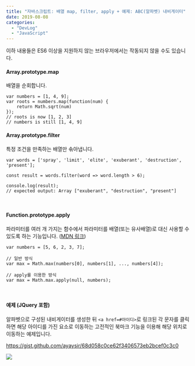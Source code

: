 ```yaml
---
title: "자바스크립트: 배열 map, filter, apply + 예제: ABC(알파벳) 내비게이터"
date: 2019-08-08
categories: 
  - "DevLog"
  - "JavaScript"
---
```


이하 내용들은 ES6 이상을 지원하지 않는 브라우저에서는 작동되지 않을 수도 있습니다.

#### Array.prototype.map

배열을 순회합니다.

```
var numbers = [1, 4, 9];
var roots = numbers.map(function(num) {
    return Math.sqrt(num)
});
// roots is now [1, 2, 3]
// numbers is still [1, 4, 9]
```

#### Array.prototype.filter

특정 조건을 만족하는 배열만 솎아냅니다.

```
var words = ['spray', 'limit', 'elite', 'exuberant', 'destruction', 'present'];

const result = words.filter(word => word.length > 6);

console.log(result);
// expected output: Array ["exuberant", "destruction", "present"]
```

 

#### Function.prototype.apply

파라미터를 여러 개 가지는 함수에서 파라미터를 배열(또는 유사배열)로 대신 사용할 수 있도록 하는 기능입니다. ([MDN 링크](https://developer.mozilla.org/ko/docs/Web/JavaScript/Reference/Global_Objects/Function/apply))

```
var numbers = [5, 6, 2, 3, 7];

// 일반 방식
var max = Math.max(numbers[0], numbers[1], ..., numbers[4]);

// apply를 이용한 방식
var max = Math.max.apply(null, numbers);
```

 

#### 예제 (JQuery 포함)

알파벳으로 구성된 내비게이터를 생성한 뒤 `<a href=#아이디>`로 링크된 각 문자를 클릭하면 해당 아이디를 가진 요소로 이동하는 고전적인 북마크 기능을 이용해 해당 위치로 이동하는 예제입니다.

https://gist.github.com/ayaysir/68d058c0ce62f3406573eb2bcef0c3c0

 ![](/assets/img/wp-content/uploads/2019/08/스크린샷-2019-08-09-오전-1.42.04-563x1024.png)
